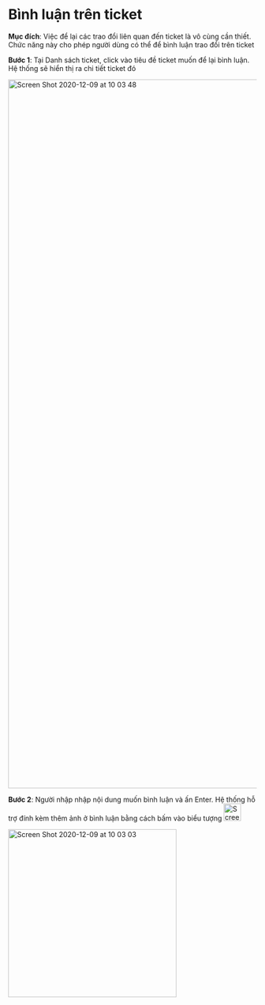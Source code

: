 # Bình luận trên ticket

**Mục đích**: Việc để lại các trao đổi liên quan đến ticket là vô cùng cần thiết. Chức năng này cho phép người dùng có thể để bình luận trao đổi trên ticket


**Bước 1**: Tại Danh sách ticket, click vào tiêu đề ticket muốn để lại bình luận. Hệ thống sẽ hiển thị ra chi tiết ticket đó

<img width="1439" alt="Screen Shot 2020-12-09 at 10 03 48" src="https://user-images.githubusercontent.com/73808891/101568805-e53a9000-3a05-11eb-93ea-20c19cdf089f.png">


**Bước 2**: Người nhập nhập nội dung muốn bình luận và ấn Enter. Hệ thống hỗ trợ đính kèm thêm ảnh ở bình luận bằng cách bấm vào biểu tượng <img width="35" alt="Screen Shot 2020-12-09 at 10 05 14" src="https://user-images.githubusercontent.com/73808891/101568894-0c915d00-3a06-11eb-9896-8981729e7c19.png">

<img width="341" alt="Screen Shot 2020-12-09 at 10 03 03" src="https://user-images.githubusercontent.com/73808891/101568801-e370cc80-3a05-11eb-9c7f-bea88cc7887c.png">

